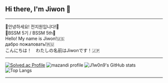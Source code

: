 ## Hi there, I'm Jiwon 👋
<hr>
👋안녕하세요! 전지원입니다!👋 
<br>
🌱BSSM 5기 / BSSM 5th🌱 
<br>
Hello! My name is Jiwon!🇺🇸 
<br>
дабро пожаловать!🇷🇺 
<br>
こんにちは！　わたしの名前はJiwonです！🇯🇵
<hr>


[![Solved.ac Profile](http://mazassumnida.wtf/api/v2/generate_badge?boj=j1w0n9)](https://solved.ac/j1w0n9/)
![mazandi profile](http://mazandi.herokuapp.com/api?handle=j1w0n9&theme=warm)
![J1w0n9's GitHub stats](https://github-readme-stats.vercel.app/api?username=j1w0n9&show_icons=true&theme=transparent)
![Top Langs](https://github-readme-stats.vercel.app/api/top-langs/?username=j1w0n9&layout=compact)

<hr>
